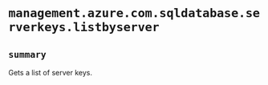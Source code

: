 # `management.azure.com.sqldatabase.serverkeys.listbyserver`

## `summary`
Gets a list of server keys.


